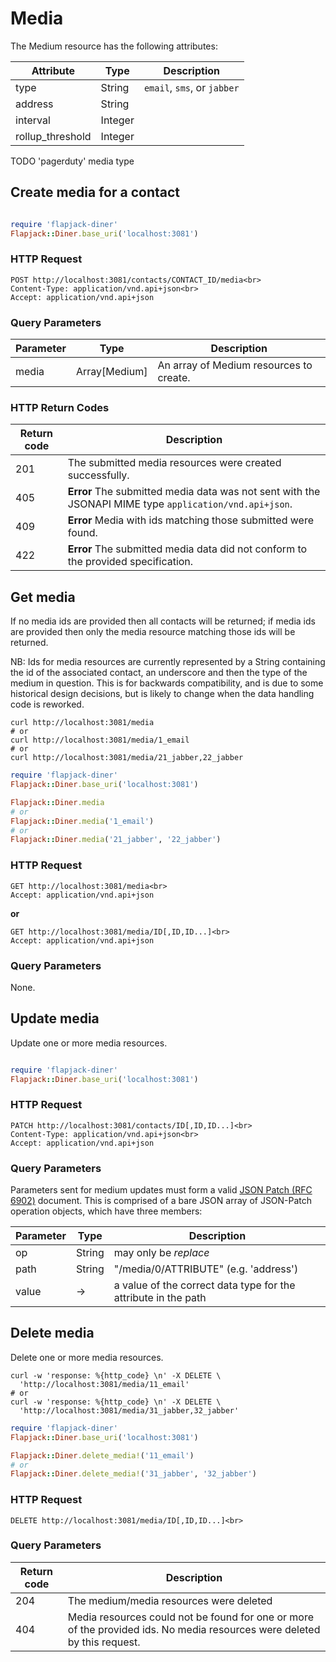 
# Media

The Medium resource has the following attributes:

Attribute | Type | Description
--- | --- | ---
type | String | `email`, `sms`, or `jabber`
address | String |
interval | Integer |
rollup_threshold | Integer |

TODO 'pagerduty' media type


## Create media for a contact

```shell
```

```ruby
require 'flapjack-diner'
Flapjack::Diner.base_uri('localhost:3081')

```

### HTTP Request

    POST http://localhost:3081/contacts/CONTACT_ID/media<br>
    Content-Type: application/vnd.api+json<br>
    Accept: application/vnd.api+json

### Query Parameters

Parameter | Type | Description
--------- | ---- | -----------
media | Array[Medium] | An array of Medium resources to create.

### HTTP Return Codes

Return code | Description
--------- | -----------
201 | The submitted media resources were created successfully.
405 | **Error** The submitted media data was not sent with the JSONAPI MIME type `application/vnd.api+json`.
409 | **Error** Media with ids matching those submitted were found.
422 | **Error** The submitted media data did not conform to the provided specification.


## Get media

If no media ids are provided then all contacts will be returned; if media ids
are provided then only the media resource matching those ids will be returned.

NB: Ids for media resources are currently represented by a String
containing the id of the associated contact, an underscore and then the type
of the medium in question. This is for backwards compatibility, and is due to
some historical design decisions, but is likely to change when the data
handling code is reworked.

```shell
curl http://localhost:3081/media
# or
curl http://localhost:3081/media/1_email
# or
curl http://localhost:3081/media/21_jabber,22_jabber
```

```ruby
require 'flapjack-diner'
Flapjack::Diner.base_uri('localhost:3081')

Flapjack::Diner.media
# or
Flapjack::Diner.media('1_email')
# or
Flapjack::Diner.media('21_jabber', '22_jabber')
```

### HTTP Request

    GET http://localhost:3081/media<br>
    Accept: application/vnd.api+json

**or**

    GET http://localhost:3081/media/ID[,ID,ID...]<br>
    Accept: application/vnd.api+json

### Query Parameters

None.


## Update media

Update one or more media resources.

```shell
```

```ruby
require 'flapjack-diner'
Flapjack::Diner.base_uri('localhost:3081')

```

### HTTP Request

    PATCH http://localhost:3081/contacts/ID[,ID,ID...]<br>
    Content-Type: application/vnd.api+json<br>
    Accept: application/vnd.api+json

### Query Parameters

Parameters sent for medium updates must form a valid [JSON Patch (RFC 6902)](http://tools.ietf.org/html/rfc6902) document. This is comprised of a bare JSON array of JSON-Patch operation objects, which have three members:

Parameter | Type | Description
--------- | ---- | -----------
op | String | may only be *replace*
path | String | "/media/0/ATTRIBUTE" (e.g. 'address')
value | -> | a value of the correct data type for the attribute in the path


## Delete media

Delete one or more media resources.

```shell
curl -w 'response: %{http_code} \n' -X DELETE \
  'http://localhost:3081/media/11_email'
# or
curl -w 'response: %{http_code} \n' -X DELETE \
  'http://localhost:3081/media/31_jabber,32_jabber'
```

```ruby
require 'flapjack-diner'
Flapjack::Diner.base_uri('localhost:3081')

Flapjack::Diner.delete_media!('11_email')
# or
Flapjack::Diner.delete_media!('31_jabber', '32_jabber')
```

### HTTP Request

    DELETE http://localhost:3081/media/ID[,ID,ID...]<br>

### Query Parameters

Return code | Description
--------- | -----------
204 | The medium/media resources were deleted
404 | Media resources could not be found for one or more of the provided ids. No media resources were deleted by this request.
